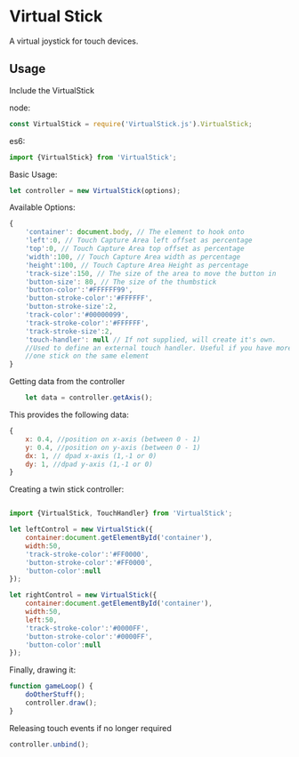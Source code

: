 # Virtual Stick
A virtual joystick for touch devices.


## Usage

Include the VirtualStick 

node:
```js
const VirtualStick = require('VirtualStick.js').VirtualStick;
```
es6:

```js
import {VirtualStick} from 'VirtualStick';
```

 Basic Usage:
```js
let controller = new VirtualStick(options);
```

Available Options:
```js
{
    'container': document.body, // The element to hook onto
    'left':0, // Touch Capture Area left offset as percentage
    'top':0, // Touch Capture Area top offset as percentage
    'width':100, // Touch Capture Area width as percentage
    'height':100, // Touch Capture Area Height as percentage
    'track-size':150, // The size of the area to move the button in
    'button-size': 80, // The size of the thumbstick
    'button-color':'#FFFFFF99',
    'button-stroke-color':'#FFFFFF',
    'button-stroke-size':2,
    'track-color':'#00000099',
    'track-stroke-color':'#FFFFFF',
    'track-stroke-size':2,
    'touch-handler': null // If not supplied, will create it's own. 
    //Used to define an external touch handler. Useful if you have more than 
    //one stick on the same element 
}
```

Getting data from the controller
```js
    let data = controller.getAxis();
```

This provides the following data:
```js
{
    x: 0.4, //position on x-axis (between 0 - 1)
    y: 0.4, //position on y-axis (between 0 - 1)
    dx: 1, // dpad x-axis (1,-1 or 0) 
    dy: 1, //dpad y-axis (1,-1 or 0)
}
```
Creating a twin stick controller:
```js

import {VirtualStick, TouchHandler} from 'VirtualStick';

let leftControl = new VirtualStick({
    container:document.getElementById('container'),
    width:50,
    'track-stroke-color':'#FF0000',
    'button-stroke-color':'#FF0000',
    'button-color':null
});

let rightControl = new VirtualStick({
    container:document.getElementById('container'),
    width:50,
    left:50,
    'track-stroke-color':'#0000FF',
    'button-stroke-color':'#0000FF',
    'button-color':null
});
```

Finally, drawing it:
```js
function gameLoop() {
    doOtherStuff();
    controller.draw();
}
```
Releasing touch events if no longer required
```js
controller.unbind();
```